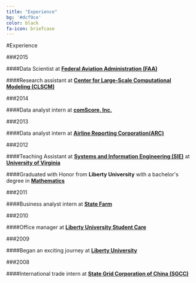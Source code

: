 ```yaml
---
title: "Experience"
bg: '#dcf9ce'
color: black
fa-icon: briefcase
---
```


#Experience

###2015

####Data Scientist at [**Federal Aviation Administration (FAA)**](http://www.faa.gov/)

####Research assistant at [**Center for Large-Scale Computational Modeling (CLSCM)**](http://www.virginia.edu/CLSCM/)

###2014

####Data analyst intern at [**comScore, Inc.**](http://www.comscore.com/)

###2013

####Data analyst intern at [**Airline Reporting Corporation(ARC)**](https://www.arccorp.com/index.jsp)

###2012

####Teaching Assistant at [**Systems and Information Engineering (SIE)**](http://www.sys.virginia.edu/) at [**University of Virginia**](http://www.virginia.edu/)

####Graduated with Honor from **Liberty University** with a bachelor's degree in [**Mathematics**](http://www.liberty.edu/academics/arts-sciences/math/)

###2011

####Business analyst intern at [**State Farm**](https://www.statefarm.com/)

###2010

####Office manager at [**Liberty University Student Care**](http://www.liberty.edu/studentaffairs/studentcare/)

###2009

####Began an exciting journey at [**Liberty University**](http://www.liberty.edu/)

###2008

####International trade intern at [**State Grid Corporation of China (SGCC)**](http://www.sgcc.com.cn/ywlm/index.shtml)
